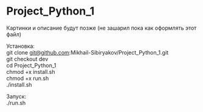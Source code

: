 # Project_Python_1
Картинки и описание будут позже (не зашарил пока как оформлять этот файл)

Установка:  
git clone git@github.com:Mikhail-Sibiryakov/Project_Python_1.git  
git checkout dev  
cd Project_Python_1  
chmod +x install.sh  
chmod +x run.sh  
./install.sh  

Запуск:  
./run.sh
